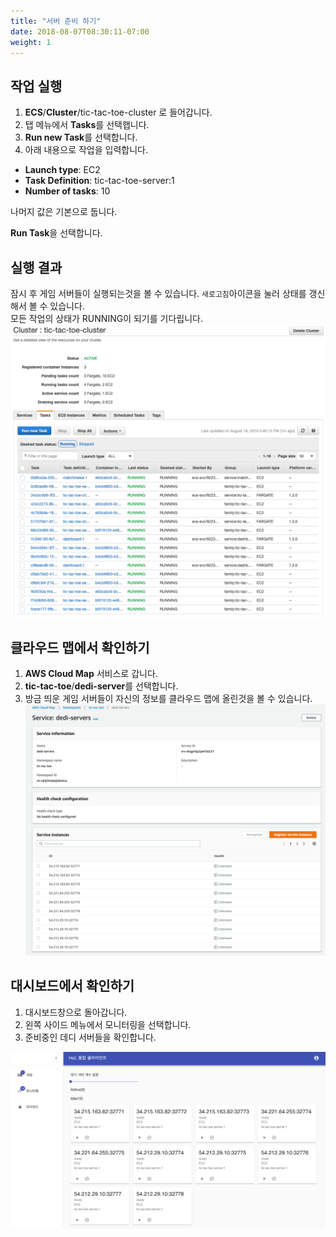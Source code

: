 ```yaml
---
title: "서버 준비 하기"
date: 2018-08-07T08:30:11-07:00
weight: 1
---
```



## 작업 실행

1. **ECS**/**Cluster**/tic-tac-toe-cluster 로 들어갑니다.
1. 탭 메뉴에서 **Tasks**를 선택햅니다.
1. **Run new Task**를 선택합니다.
1. 아래 내용으로 작업을 입력합니다.
 * **Launch type**: EC2
 * **Task Definition**: tic-tac-toe-server:1
 * **Number of tasks**: 10

나머지 값은 기본으로 둡니다.

**Run Task**을 선택합니다.

## 실행 결과

잠시 후 게임 서버들이 실행되는것을 볼 수 있습니다. `새로고침`아이콘을 눌러 상태를 갱신해서 볼 수 있습니다.<br>
모든 작업의 상태가 RUNNING이 되기를 기다립니다.
![Example Service](/images/tic-tac-toe/run-dedis-1.png)

## 클라우드 맵에서 확인하기

1. **AWS Cloud Map** 서비스로 갑니다.
1. **tic-tac-toe**/**dedi-server**를 선택합니다.
1. 방금 띄운 게임 서버들이 자신의 정보를 클라우드 맵에 올린것을 볼 수 있습니다.
![Example Service](/images/tic-tac-toe/run-dedis-2.png)

## 대시보드에서 확인하기

1. 대시보드창으로 돌아갑니다.
1. 왼쪽 사이드 메뉴에서 모니터링을 선택합니다.
1. 준비중인 데디 서버들을 확인합니다.

![Example Service](/images/tic-tac-toe/run-dedis-3.png)